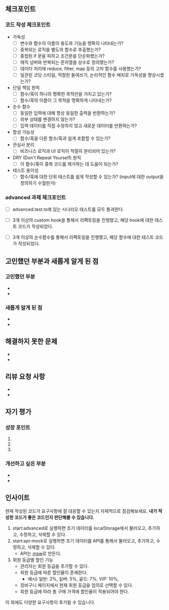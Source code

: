 ## 체크포인트

### 코드 작성 체크포인트

- 가독성
    - [ ] 변수와 함수의 이름이 용도와 기능을 명확히 나타내는가?
    - [ ] 중복되는 로직을 별도의 함수로 추출했는가?
    - [ ] 중첩된 if 문을 피하고 조건문을 단순화했는가?
    - [ ] 매직 넘버와 반복되는 문자열을 상수로 정의했는가?
    - [ ] 데이터 처리에 reduce, filter, map 등의 고차 함수를 사용했는가?
    - [ ] 일관된 코딩 스타일, 적절한 들여쓰기, 논리적인 함수 배치로 가독성을 향상시켰는가?
- 단일 책임 원칙
    - [ ]  함수/훅이 하나의 명확한 목적만을 가지고 있는가?
    - [ ]  함수/훅의 이름이 그 목적을 명확하게 나타내는가?
- 순수 함수
    - [ ]  동일한 입력에 대해 항상 동일한 출력을 반환하는가?
    - [ ]  외부 상태를 변경하지 않는가?
    - [ ]  입력 데이터를 직접 수정하지 않고 새로운 데이터를 반환하는가?
- 합성 가능성
    - [ ]  함수/훅을 다른 함수/훅과 쉽게 조합할 수 있는가?
- 관심사 분리
    - [ ]  비즈니스 로직과 UI 로직이 적절히 분리되어 있는가?
- DRY (Don't Repeat Yourself) 원칙
    - [ ]  이 함수/훅이 중복 코드를 제거하는 데 도움이 되는가?
- 테스트 용이성
    - [ ]  함수/훅에 대한 단위 테스트를 쉽게 작성할 수 있는가?
    (input에 대한 output을 정의하기 수월한가)

### advanced 과제 체크포인트

- [ ] advanced.test.ts에 있는 시나리오 테스트를 모두 통과한다.
- [ ] 3개 이상의 custom hook을 통해서 리팩토링을 진행했고, 해당 hook에 대한 테스트 코드가 작성되었다.
- [ ] 3개 이상의 순수함수를 통해서 리팩토링을 진행했고, 해당 함수에 대한 테스트 코드가 작성되었다.


## 고민했던 부분과 새롭게 알게 된 점
<!-- 과제를 해결하면서 어려웠던 점이나 고민했던 부분, 그리고 새롭게 학습한 내용을 적어주세요. -->

### 고민했던 부분
- 
- 

### 새롭게 알게 된 점
- 
- 

## 해결하지 못한 문제
<!-- 현재 해결하지 못한 문제나 향후 개선이 필요한 부분을 작성해주세요. -->
- 
- 

## 리뷰 요청 사항
<!-- 특별히 피드백을 받고 싶은 부분이나 의견을 구하고 싶은 부분을 적어주세요. -->
- 
- 

## 자기 평가
<!-- 이번 과제를 통해 얻은 성장 포인트와 다음에 개선하고 싶은 부분을 작성해주세요. -->

### 성장 포인트
<!-- 이번 PR 작업 중 있었던 긍정적 시도와 변화를 최소 3가지 정도 적어주세요 -->
1.
2.
3.

### 개선하고 싶은 부분
- 
-

## 인사이트  

현재 작성된 코드가 요구사항에 잘 대응할 수 있는지 자체적으로 점검해보세요. **내가 작성한 코드가 좋은 코드인지 판단해볼 수 있습니다.**

1. start:advanced로 실행하면 초기 데이터를 localStorage에서 불러오고, 추가하고, 수정하고, 삭제할 수 있다.
2. start:api-mock로 실행하면 초기 데이터를 API를 통해서 불러오고, 추가하고, 수정하고, 삭제할 수 있다.
    - API는 [msw](https://mswjs.io/)로 만든다.
3. 회원 등급별 할인 기능
    - 관리자는 회원 등급을 추가할 수 있다.
    - 회원 등급에 따른 할인율이 존재한다.
        - 예시) 일반: 3%, 실버: 5%, 골드: 7%, VIP: 10%,
    - 장바구니 페이지에서 현재 회원 등급을 임의로 선택할 수 있다.
    - 회원 등급에 따라 총 구매 가격에 할인율이 적용되어야 한다.

이 외에도 다양한 요구사항이 추가될 수 있습니다. 
